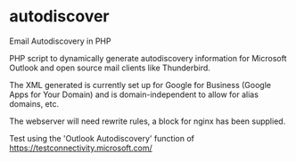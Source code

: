 # autodiscover
Email Autodiscovery in PHP

PHP script to dynamically generate autodiscovery information for Microsoft Outlook and open source mail clients like Thunderbird.

The XML generated is currently set up for Google for Business (Google Apps for Your Domain) and is domain-independent to allow for alias domains, etc.

The webserver will need rewrite rules, a block for nginx has been supplied.

Test using the 'Outlook Autodiscovery' function of https://testconnectivity.microsoft.com/
